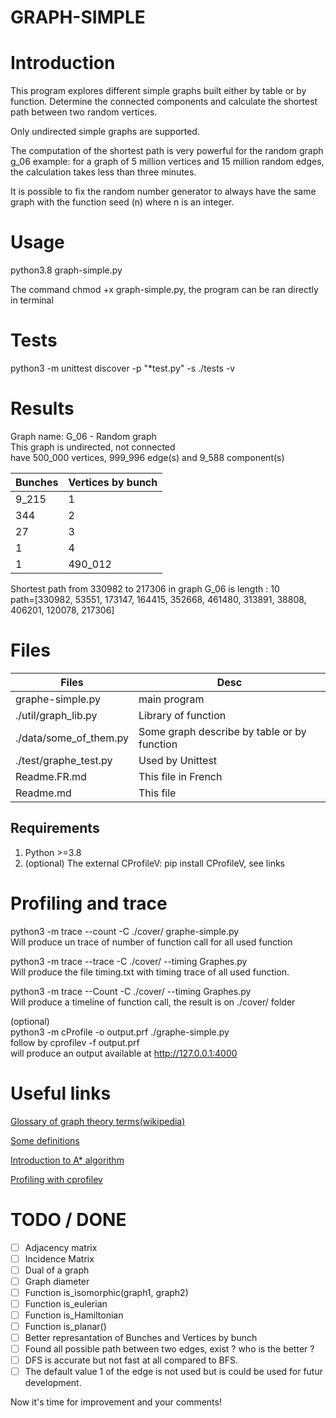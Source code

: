 # GRAPH-SIMPLE

# Introduction

This program explores different simple graphs built either by table or by function.
Determine the connected components and calculate the shortest path between two random vertices.

Only undirected simple graphs are supported.

The computation of the shortest path is very powerful for the random graph g_06
example: for a graph of 5 million vertices and 15 million random edges, the calculation takes less than three minutes.

It is possible to fix the random number generator to always have the same graph with the function
seed (n) where n is an integer.


# Usage
python3.8 graph-simple.py

The command chmod +x graph-simple.py, the program can be ran directly in terminal


# Tests
python3 -m unittest discover  -p "*test.py" -s ./tests -v


# Results 
Graph name:       G_06 - Random graph\
This graph is undirected, not connected\
have 500_000 vertices, 999_996 edge(s) and 9_588 component(s)  

Bunches | Vertices by bunch
--- | ---
9_215      |    1
344        |    2
27         |    3
1          |    4
1          |    490_012


Shortest path from 330982 to 217306 in graph G_06 is length : 10\
path=[330982, 53551, 173147, 164415, 352668, 461480, 313891, 38808, 406201, 120078, 217306]


# Files
Files | Desc
--- | ---
graphe-simple.py | main program
./util/graph_lib.py | Library of function
./data/some_of_them.py | Some graph describe by table or by function
./test/graphe_test.py | Used by Unittest
Readme.FR.md | This file in French            
Readme.md | This file

## Requirements
1. Python >=3.8
1. (optional) The external CProfileV: pip install CProfileV, see links



# Profiling and trace
python3 -m trace --count -C ./cover/ graphe-simple.py  
Will produce un trace of number of function call for all used function

python3 -m trace --trace -C ./cover/ --timing Graphes.py  
Will produce the file timing.txt with timing trace of all used function.   

python3 -m trace --Count -C ./cover/ --timing Graphes.py  
Will produce a timeline of function call, the result is on ./cover/ folder 

(optional)  
python3 -m cProfile -o output.prf ./graphe-simple.py  
follow by cprofilev -f output.prf   
will produce an output available at http://127.0.0.1:4000




# Useful links

[Glossary of graph theory terms(wikipedia)](https://en.wikipedia.org/wiki/Glossary_of_graph_theory_terms)

[Some definitions ](https://www.momirandum.com/graphes/theorie-des-graphes/Connexite.html)

[Introduction to  A* algorithm](https://www.redblobgames.com/pathfinding/a-star/introduction.html#breadth-first-search)  

[Profiling with cprofilev](https://github.com/ymichael/cprofilev)  
  


#  TODO / DONE
- [ ] Adjacency matrix
- [ ] Incidence Matrix
- [ ] Dual of a graph 
- [ ] Graph diameter   
- [ ] Function  is_isomorphic(graph1, graph2)
- [ ] Function is_eulerian
- [ ] Function is_Hamiltonian
- [ ] Function is_planar()    
- [ ] Better represantation of Bunches and Vertices by bunch
- [ ] Found all possible path between two edges, exist ? who is the better ?
- [ ] DFS is accurate but not fast at all compared to BFS.
- [ ] The default value 1 of the edge is not used but is could be used for futur development.

Now it's time for improvement and your comments!